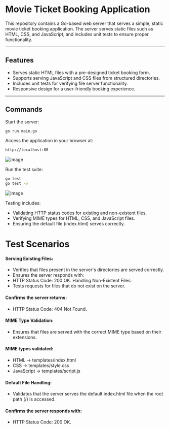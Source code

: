 # **Movie Ticket Booking Application**
 
This repository contains a Go-based web server that serves a simple, static movie ticket booking application. The server serves static files such as HTML, CSS, and JavaScript, and includes unit tests to ensure proper functionality.
 
---
 
## **Features**
- Serves static HTML files with a pre-designed ticket booking form.
- Supports serving JavaScript and CSS files from structured directories.
- Includes unit tests for verifying file server functionality.
- Responsive design for a user-friendly booking experience.
 
---
## **Commands**
Start the server:
``` bash
go run main.go
```
Access the application in your browser at:
``` bash
http://localhost:80
```

![image](https://github.com/user-attachments/assets/c8b18080-173d-49e4-875b-d7f4c8191cfa)


Run the test suite:
``` bash
go test
go test -v
```

![image](https://github.com/user-attachments/assets/7a5e190f-408d-4739-89d7-acceef3b17b2)


Testing includes:
- Validating HTTP status codes for existing and non-existent files.
- Verifying MIME types for HTML, CSS, and JavaScript files.
- Ensuring the default file (index.html) serves correctly.
 
# **Test Scenarios**
#### Serving Existing Files:
- Verifies that files present in the server's directories are served correctly.
- Ensures the server responds with:
- HTTP Status Code: 200 OK.
Handling Non-Existent Files:
- Tests requests for files that do not exist on the server.
#### Confirms the server returns:
- HTTP Status Code: 404 Not Found.
#### MIME Type Validation:
- Ensures that files are served with the correct MIME type based on their extensions.
#### MIME types validated:
- HTML → templates/index.html
- CSS → templates/style.css
- JavaScript → templates/script.js
#### Default File Handling:
- Validates that the server serves the default index.html file when the root path (/) is accessed.
#### Confirms the server responds with:
- HTTP Status Code: 200 OK.
